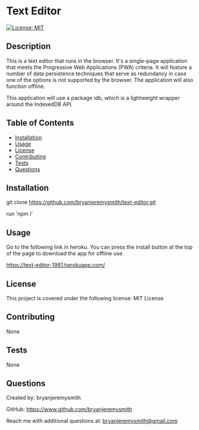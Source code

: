 # Text Editor

[![License: MIT](https://img.shields.io/badge/License-MIT-yellow.svg)](https://github.com/bryanjeremysmith/social-network-API/blob/main/LICENSE)

## Description

This is a text editor that runs in the browser.  It's a single-page application that meets the Progressive Web Applications (PWA) criteria.  It will feature a number of data persistence techniques that serve as redundancy in case one of the options is not supported by the browser.  The application will also function offline.

This application will use a package idb, which is a lightweight wrapper around the IndexedDB API.

## Table of Contents

- [Installation](#installation)
- [Usage](#usage)
- [License](#license)
- [Contributing](#contributing)
- [Tests](#tests)
- [Questions](#questions)

## Installation

git clone https://github.com/bryanjeremysmith/text-editor.git

run 'npm i'

## Usage

Go to the following link in heroku.  You can press the install button at the top of the page to download the app for offline use.

https://text-editor-1981.herokuapp.com/

## License 

This project is covered under the following license: MIT License

## Contributing

None

## Tests

None

## Questions

Created by: bryanjeremysmith

GitHub: https://www.github.com/bryanjeremysmith

Reach me with additional questions at: bryanjeremysmith@gmail.com